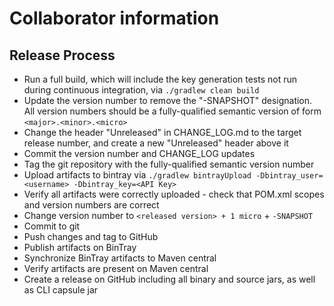 # Collaborator information

## Release Process

* Run a full build, which will include the key generation tests not run during continuous integration, via `./gradlew clean build`
* Update the version number to remove the "-SNAPSHOT" designation. All version numbers should be a fully-qualified semantic version of form `<major>.<minor>.<micro>`
* Change the header "Unreleased" in CHANGE_LOG.md to the target release number, and create a new "Unreleased" header above it
* Commit the version number and CHANGE_LOG updates
* Tag the git repository with the fully-qualified semantic version number
* Upload artifacts to bintray via `./gradlew bintrayUpload -Dbintray_user=<username> -Dbintray_key=<API Key>`
* Verify all artifacts were correctly uploaded - check that POM.xml scopes and version numbers are correct
* Change version number to `<released version> + 1 micro` + `-SNAPSHOT`
* Commit to git
* Push changes and tag to GitHub
* Publish artifacts on BinTray
* Synchronize BinTray artifacts to Maven central
* Verify artifacts are present on Maven central
* Create a release on GitHub including all binary and source jars, as well as CLI capsule jar
